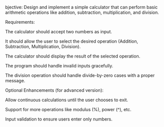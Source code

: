 bjective:
Design and implement a simple calculator that can perform basic arithmetic operations like addition, subtraction, multiplication, and division.

Requirements:

The calculator should accept two numbers as input.

It should allow the user to select the desired operation (Addition, Subtraction, Multiplication, Division).

The calculator should display the result of the selected operation.

The program should handle invalid inputs gracefully.

The division operation should handle divide-by-zero cases with a proper message.


Optional Enhancements (for advanced version):

Allow continuous calculations until the user chooses to exit.

Support for more operations like modulus (%), power (^), etc.

Input validation to ensure users enter only numbers.
